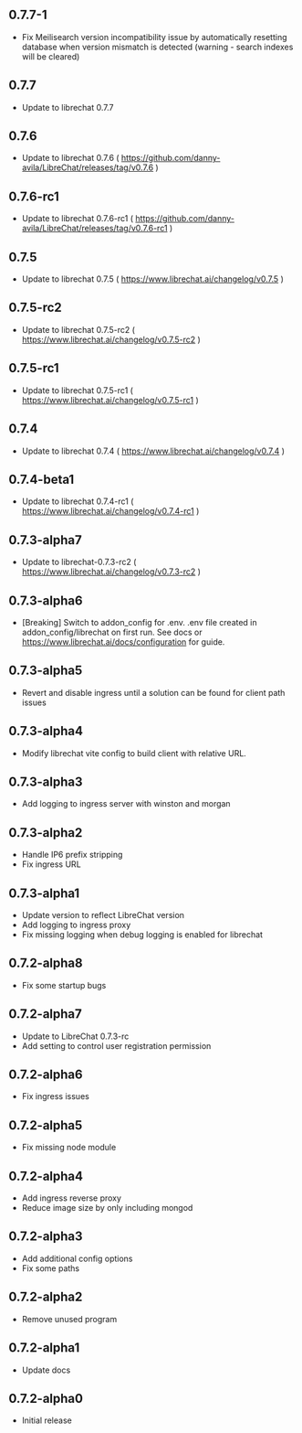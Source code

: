 <!-- https://developers.home-assistant.io/docs/add-ons/presentation#keeping-a-changelog -->

## 0.7.7-1

- Fix Meilisearch version incompatibility issue by automatically resetting database when version mismatch is detected (warning - search indexes will be cleared)

## 0.7.7

- Update to librechat 0.7.7

## 0.7.6

- Update to librechat 0.7.6 ( https://github.com/danny-avila/LibreChat/releases/tag/v0.7.6 )

## 0.7.6-rc1

- Update to librechat 0.7.6-rc1 ( https://github.com/danny-avila/LibreChat/releases/tag/v0.7.6-rc1 )

## 0.7.5

- Update to librechat 0.7.5 ( https://www.librechat.ai/changelog/v0.7.5 )

## 0.7.5-rc2

- Update to librechat 0.7.5-rc2 ( https://www.librechat.ai/changelog/v0.7.5-rc2 )

## 0.7.5-rc1

- Update to librechat 0.7.5-rc1 ( https://www.librechat.ai/changelog/v0.7.5-rc1 )

## 0.7.4

- Update to librechat 0.7.4 ( https://www.librechat.ai/changelog/v0.7.4 )

## 0.7.4-beta1

- Update to librechat 0.7.4-rc1 ( https://www.librechat.ai/changelog/v0.7.4-rc1 )

## 0.7.3-alpha7

- Update to librechat-0.7.3-rc2 ( https://www.librechat.ai/changelog/v0.7.3-rc2 )

## 0.7.3-alpha6

- [Breaking] Switch to addon_config for .env.  .env file created in addon_config/librechat on first run. See docs or https://www.librechat.ai/docs/configuration for guide.

## 0.7.3-alpha5

- Revert and disable ingress until a solution can be found for client path issues

## 0.7.3-alpha4

- Modify librechat vite config to build client with relative URL.

## 0.7.3-alpha3

- Add logging to ingress server with winston and morgan

## 0.7.3-alpha2

- Handle IP6 prefix stripping
- Fix ingress URL

## 0.7.3-alpha1

- Update version to reflect LibreChat version
- Add logging to ingress proxy
- Fix missing logging when debug logging is enabled for librechat

## 0.7.2-alpha8

- Fix some startup bugs

## 0.7.2-alpha7

- Update to LibreChat 0.7.3-rc
- Add setting to control user registration permission

## 0.7.2-alpha6

- Fix ingress issues

## 0.7.2-alpha5

- Fix missing node module

## 0.7.2-alpha4

- Add ingress reverse proxy
- Reduce image size by only including mongod

## 0.7.2-alpha3

- Add additional config options
- Fix some paths

## 0.7.2-alpha2

- Remove unused program

## 0.7.2-alpha1

- Update docs

## 0.7.2-alpha0

- Initial release
